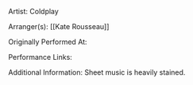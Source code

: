 Artist: Coldplay

  

Arranger(s): [[Kate Rousseau]]

  

Originally Performed At:

  

Performance Links:

  

Additional Information:  Sheet music is heavily stained.